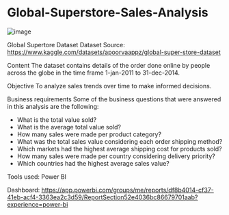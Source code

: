 # Global-Superstore-Sales-Analysis
![image](https://github.com/ClaudioBucene/Global-Superstore-Sales-Analysis/assets/70841686/224a1f28-44bc-4989-a06e-46ff364e6b87)

Global Supertore Dataset
Dataset Source: https://www.kaggle.com/datasets/apoorvaappz/global-super-store-dataset

Content
The dataset contains details of the order done online by people across the globe in the time frame 1-jan-2011 to 31-dec-2014.

Objective
To analyze sales trends over time to make informed decisions.

Business requirements
Some of the business questions that were answered in this analysis are the following:
- What is the total value sold?
- What is the average total value sold?
- How many sales were made per product category?
- What was the total sales value considering each order shipping method?
- Which markets had the highest average shipping cost for products sold?
- How many sales were made per country considering delivery priority?
- Which countries had the highest average sales value?

Tools used: Power BI

Dashboard: https://app.powerbi.com/groups/me/reports/df8b4014-cf37-41eb-acf4-3363ea2c3d59/ReportSection52e4036bc86679701aab?experience=power-bi
